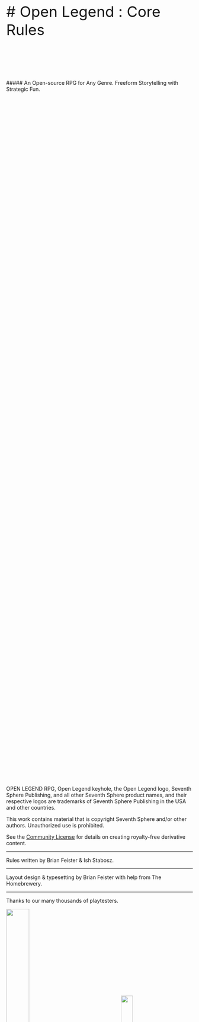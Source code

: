 <style>
  .phb#p1{ text-align:center; }
  .phb#p1:after,
  .phb#p2:after,
  .phb#p3:after{
    display:none;
  }
</style>

<div style="margin-top:1200px;"></div>
<div class="wide" style="font-size: 40px;">
# Open Legend : Core Rules
</div>

<div style="margin-top:110px"></div>
<div class="wide">
##### An Open-source RPG for Any Genre. Freeform Storytelling with Strategic Fun.
</div>



<div class="wide" style="margin-top:1870px;">

OPEN LEGEND RPG, Open Legend keyhole, the Open Legend logo, Seventh Sphere Publishing, and all other Seventh Sphere product names, and their respective logos are trademarks of Seventh Sphere Publishing in the USA and other countries.

This work contains material that is copyright Seventh Sphere and/or other authors. Unauthorized use is prohibited.

See the [Community License](http://www.openlegendrpg.com/community-license) for details on creating royalty-free derivative content.

---

Rules written by Brian Feister & Ish Stabosz.

---

Layout design & typesetting by Brian Feister with help from The Homebrewery.

---

Thanks to our many thousands of playtesters.

<img style="width: 35%; overflow: visible; padding: 0 0 10px;margin: 0 130px 0 0;" src="http://localhost:8888/open_legend_main_logo_gold.0.5.svg">
<img style="width: 25%;margin: 20px 13px 0 0;" src="http://localhost:8888/seventh_sphere_logo.svg">

</div>

\page

<img class="full-page cover-all"
  src="http://localhost:8888/_full_page/Sci%20Fi%20Birthing%20Pod%20-%20Mahea%20Rodrigues.jpg" />

\page
